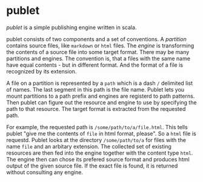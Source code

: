 publet
======

*publet* is a simple publishing engine written in scala.


publet consists of two components and a set of conventions. A
_partition_ contains source files, like `markdown` or `html` files. The _engine_
is transforming the contents of a source file into some target format. There may
be many partitions and engines. The convention is, that a files with the same
name have equal contents - but in different format. And the format of a file
is recognized by its extension.

A file on a partition is represented by a `path` which is a dash `/` delimited
list of names. The last segment in this path is the file name. Publet lets you
mount partitions to a path prefix and engines are registerd to path patterns. Then
publet can figure out the resource and engine to use by specifying the path to that
resource. The target format is extracted from the requested path.

For example, the requested path is `/some/path/to/a/file.html`. This tells publet
"give me the contents of `file` in html format, please". So a `html` file is requestd.
Publet looks at the directory `/some/path/to/a` for files with the name `file`
and an arbitary extension. The collected set of existing resources are then fed into
the engine together with the content type `html`. The engine then can chose its prefered
source format and produces html output of the given source file. If the exact file is
found, it is returned without consulting any engine.